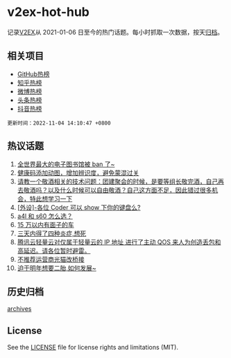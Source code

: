 # v2ex-hot-hub

 记录[V2EX](https://www.v2ex.com/)从 2021-01-06 日至今的热门话题。每小时抓取一次数据，按天[归档](archives)。
 
 ## 相关项目

- [GitHub热榜](https://github.com/lonnyzhang423/github-hot-hub)
- [知乎热榜](https://github.com/lonnyzhang423/zhihu-hot-hub)
- [微博热榜](https://github.com/lonnyzhang423/weibo-hot-hub)
- [头条热榜](https://github.com/lonnyzhang423/toutiao-hot-hub)
- [抖音热榜](https://github.com/lonnyzhang423/douyin-hot-hub)


 `更新时间：2022-11-04 14:10:47 +0800`

## 热议话题

1. [全世界最大的电子图书馆被 ban 了~](https://www.v2ex.com/t/892528)
1. [健康码添加动图，增加辨识度，避免蒙混过关](https://www.v2ex.com/t/892495)
1. [请教一个敬酒相关的技术问题：团建聚会的时候，是要等组长敬完酒，自己再去敬酒吗？以及什么时候可以自由敬酒？自己这方面不足，因此错过很多机会，特此想学习一下](https://www.v2ex.com/t/892424)
1. [[外设]-各位 Coder 可以 show 下你的键盘么?](https://www.v2ex.com/t/892493)
1. [a4l 和 s60 怎么选？](https://www.v2ex.com/t/892533)
1. [15 万以内有面子的车](https://www.v2ex.com/t/892539)
1. [三天内得了四种炎症,想死](https://www.v2ex.com/t/892377)
1. [腾讯云轻量云对仅属于轻量云的 IP 地址 进行了主动 QOS 来人为创造丢包和高延迟。请各位暂时避雷。](https://www.v2ex.com/t/892372)
1. [不推荐运营商光猫改桥接](https://www.v2ex.com/t/892428)
1. [迫于明年想要二胎,如何发展~](https://www.v2ex.com/t/892537)

## 历史归档

[archives](archives)

## License

See the [LICENSE](LICENSE) file for license rights and limitations (MIT).
